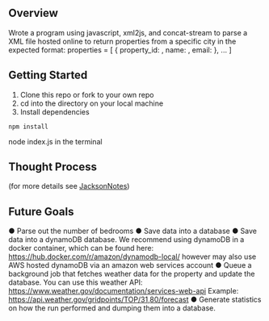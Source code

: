 ## Overview
Wrote a program using javascript, xml2js, and concat-stream to parse a XML file hosted online to return properties from a specific city in the expected format:
properties = [
  {
  property_id: <value>,
  name: <value>,
  email: <value>
  },
  ...
]

## Getting Started

1. Clone this repo or fork to your own repo
2. cd into the directory on your local machine
3. Install dependencies

```
npm install
```
node index.js in the terminal

## Thought Process
(for more details see [JacksonNotes](JacksonNotes.md))

## Future Goals
● Parse out the number of bedrooms
● Save data into a database
● Save data into a dynamoDB database. We recommend using dynamoDB in a docker
container, which can be found here:
https://hub.docker.com/r/amazon/dynamodb-local/ however may also use AWS
hosted dynamoDB via an amazon web services account
● Queue a background job that fetches weather data for the property and update the
database. You can use this weather API:
https://www.weather.gov/documentation/services-web-api
Example: https://api.weather.gov/gridpoints/TOP/31,80/forecast
● Generate statistics on how the run performed and dumping them into a database.
